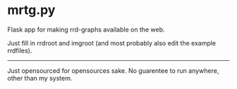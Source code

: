 mrtg.py
=======

Flask app for making rrd-graphs available on the web.

Just fill in rrdroot and imgroot (and most probably also edit the example rrdfiles).

----

Just opensourced for opensources sake. No guarentee to run anywhere, other than my system.
